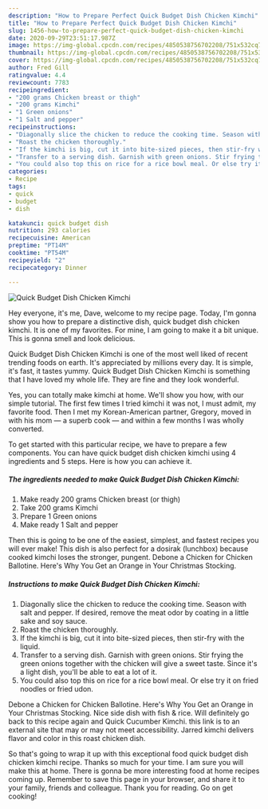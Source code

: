 ```yaml
---
description: "How to Prepare Perfect Quick Budget Dish Chicken Kimchi"
title: "How to Prepare Perfect Quick Budget Dish Chicken Kimchi"
slug: 1456-how-to-prepare-perfect-quick-budget-dish-chicken-kimchi
date: 2020-09-29T23:51:17.987Z
image: https://img-global.cpcdn.com/recipes/4850538756702208/751x532cq70/quick-budget-dish-chicken-kimchi-recipe-main-photo.jpg
thumbnail: https://img-global.cpcdn.com/recipes/4850538756702208/751x532cq70/quick-budget-dish-chicken-kimchi-recipe-main-photo.jpg
cover: https://img-global.cpcdn.com/recipes/4850538756702208/751x532cq70/quick-budget-dish-chicken-kimchi-recipe-main-photo.jpg
author: Fred Gill
ratingvalue: 4.4
reviewcount: 7783
recipeingredient:
- "200 grams Chicken breast or thigh"
- "200 grams Kimchi"
- "1 Green onions"
- "1 Salt and pepper"
recipeinstructions:
- "Diagonally slice the chicken to reduce the cooking time. Season with salt and pepper. If desired, remove the meat odor by coating in a little sake and soy sauce."
- "Roast the chicken thoroughly."
- "If the kimchi is big, cut it into bite-sized pieces, then stir-fry with the liquid."
- "Transfer to a serving dish. Garnish with green onions. Stir frying the green onions together with the chicken will give a sweet taste. Since it&#39;s a light dish, you&#39;ll be able to eat a lot of it."
- "You could also top this on rice for a rice bowl meal. Or else try it on fried noodles or fried udon."
categories:
- Recipe
tags:
- quick
- budget
- dish

katakunci: quick budget dish 
nutrition: 293 calories
recipecuisine: American
preptime: "PT14M"
cooktime: "PT54M"
recipeyield: "2"
recipecategory: Dinner

---
```



![Quick Budget Dish Chicken Kimchi](https://img-global.cpcdn.com/recipes/4850538756702208/751x532cq70/quick-budget-dish-chicken-kimchi-recipe-main-photo.jpg)

Hey everyone, it's me, Dave, welcome to my recipe page. Today, I'm gonna show you how to prepare a distinctive dish, quick budget dish chicken kimchi. It is one of my favorites. For mine, I am going to make it a bit unique. This is gonna smell and look delicious.

Quick Budget Dish Chicken Kimchi is one of the most well liked of recent trending foods on earth. It's appreciated by millions every day. It is simple, it's fast, it tastes yummy. Quick Budget Dish Chicken Kimchi is something that I have loved my whole life. They are fine and they look wonderful.

Yes, you can totally make kimchi at home. We&#39;ll show you how, with our simple tutorial. The first few times I tried kimchi it was not, I must admit, my favorite food. Then I met my Korean-American partner, Gregory, moved in with his mom — a superb cook — and within a few months I was wholly converted.


To get started with this particular recipe, we have to prepare a few components. You can have quick budget dish chicken kimchi using 4 ingredients and 5 steps. Here is how you can achieve it.

<!--inarticleads1-->

##### The ingredients needed to make Quick Budget Dish Chicken Kimchi:

1. Make ready 200 grams Chicken breast (or thigh)
1. Take 200 grams Kimchi
1. Prepare 1 Green onions
1. Make ready 1 Salt and pepper


Then this is going to be one of the easiest, simplest, and fastest recipes you will ever make! This dish is also perfect for a dosirak (lunchbox) because cooked kimchi loses the stronger, pungent. Debone a Chicken for Chicken Ballotine. Here&#39;s Why You Get an Orange in Your Christmas Stocking. 

<!--inarticleads2-->

##### Instructions to make Quick Budget Dish Chicken Kimchi:

1. Diagonally slice the chicken to reduce the cooking time. Season with salt and pepper. If desired, remove the meat odor by coating in a little sake and soy sauce.
1. Roast the chicken thoroughly.
1. If the kimchi is big, cut it into bite-sized pieces, then stir-fry with the liquid.
1. Transfer to a serving dish. Garnish with green onions. Stir frying the green onions together with the chicken will give a sweet taste. Since it&#39;s a light dish, you&#39;ll be able to eat a lot of it.
1. You could also top this on rice for a rice bowl meal. Or else try it on fried noodles or fried udon.


Debone a Chicken for Chicken Ballotine. Here&#39;s Why You Get an Orange in Your Christmas Stocking. Nice side dish with fish &amp; rice. Will definitely go back to this recipe again and Quick Cucumber Kimchi. this link is to an external site that may or may not meet accessibility. Jarred kimchi delivers flavor and color in this roast chicken dish. 

So that's going to wrap it up with this exceptional food quick budget dish chicken kimchi recipe. Thanks so much for your time. I am sure you will make this at home. There is gonna be more interesting food at home recipes coming up. Remember to save this page in your browser, and share it to your family, friends and colleague. Thank you for reading. Go on get cooking!
